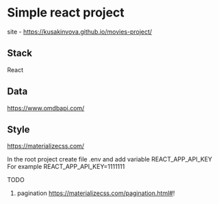 # Simple react project

site - https://kusakinvova.github.io/movies-project/

## Stack
React

## Data
https://www.omdbapi.com/

## Style
https://materializecss.com/


In the root project create file .env and add variable REACT_APP_API_KEY
For example REACT_APP_API_KEY=1111111


TODO 
1) pagination https://materializecss.com/pagination.html#!

